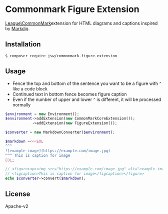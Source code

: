 # Commonmark Figure Extension

[League\CommonMark](https://github.com/thephpleague/commonmark)extension for HTML diagrams and captions inspired by [Markdig](https://github.com/xoofx/markdig).

## Installation
```Console
$ composer require jsw/commonmark-figure-extension
```

## Usage

- Fence the top and bottom of the sentence you want to be a figure with `^` like a code block
- Continued text in bottom fence becomes figure caption
- Even if the number of upper and lower `^` is different, it will be processed normally

```php
$environment = new Environment();
$environment->addExtension(new CommonMarkCoreExtension());
            ->addExtension(new FigureExtension());

$converter = new MarkdownConverter($environment);

$markdown =<<<EOL
^^^
![example-image](https://example.com/image.jpg)
^^^ This is caption for image
EOL;

// <figure><p><img src="https://example.com/image.jpg" alt="example-image" /></p>
// <figcaption>This is caption for image</figcaption></figure>
echo $converter->convert($markdown);
```

## License
Apache-v2
